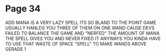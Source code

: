 # Page 34

ADD MANA IS A VERY LAZY SPELL ITS SO BLAND TO THE POINT GAME USUALLY HANLDS YOU THREE OF THEM ON ONE WAND CAUSE DEVS FAILED TO BALANCE THE GAME AND "NERFED" THE AMOUNT OF MANA THE SPELL GIVES YOU AND NEVER FIXED IT ANYWAYS YOU KINDA HAVE TO USE THAT WASTE OF SPACE "SPELL" TO MAKE WANDS ABOVE GERADE 1

